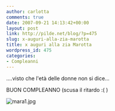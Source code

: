 ```yaml
---
author: carlotta
comments: true
date: 2007-09-21 14:13:42+00:00
layout: post
link: http://pilde.net/blog/?p=475
slug: x-auguri-alla-zia-marotta
title: x auguri alla zia Marotta
wordpress_id: 475
categories:
- Compleanni
---
```


....visto che l'età delle donne non si dice...

BUON COMPLEANNO (scusa il ritardo :( )




![mara1.jpg]({{baseurl}}/uploads/2007/09/mara1.jpg)




